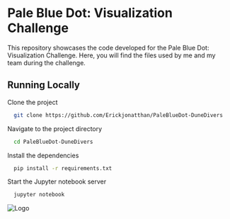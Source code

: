 
# Pale Blue Dot: Visualization Challenge

This repository showcases the code developed for the Pale Blue Dot: Visualization Challenge. Here, you will find the files used by me and my team during the challenge.
## Running Locally

Clone the project

```bash
  git clone https://github.com/Erickjonatthan/PaleBlueDot-DuneDivers
```

Navigate to the project directory

```bash
  cd PaleBlueDot-DuneDivers
```

Install the dependencies

```bash
  pip install -r requirements.txt
```

Start the Jupyter notebook server

```bash
  jupyter notebook
```

![Logo](https://drivendata-prod-public.s3.amazonaws.com/images/drivendata-logo.58f94dd407ef.svg)

